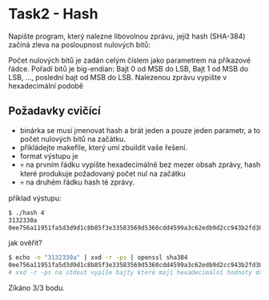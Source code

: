 # Task2 - Hash

Napište program, který nalezne libovolnou zprávu, jejíž hash (SHA-384) začíná zleva na posloupnost nulových bitů:

Počet nulových bitů je zadán celým číslem jako parametrem na příkazové řádce.
Pořadí bitů je big-endian: Bajt 0 od MSB do LSB, Bajt 1 od MSB do LSB, …​, poslední bajt od MSB do LSB.
Nalezenou zprávu vypište v hexadecimální podobě

## Požadavky cvičící

- binárka se musí jmenovat hash a brát jeden a pouze jeden parametr, a to počet nulových bitů na začátku.
- přikládejte makefile, který umí zbuildit vaše řešení.
- format výstupu je
 - 💀 na prvním řádku vypište hexadecimálně bez mezer obsah zprávy, hash které produkuje požadovaný počet nul na začátku
 - 💀 na druhém řádku hash té zprávy.

příklad výstupu:

```sh
$ ./hash 4
3132330a
0ee756a11951fa5d3d9d1c8b85f3e33583569d5360cdd4599a3c62edb9d2cc943b2fd38ddd65af72d95e2d71d2b4b03b
```
jak ověřit?

```sh
$ echo -n "3132330a" | xxd -r -ps | openssl sha384
0ee756a11951fa5d3d9d1c8b85f3e33583569d5360cdd4599a3c62edb9d2cc943b2fd38ddd65af72d95e2d71d2b4b03b
# xxd -r -ps na stdout vypíše bajty které mají hexadecimální hodnoty dané na stdin
``` 


Zíkáno 3/3 bodu.
